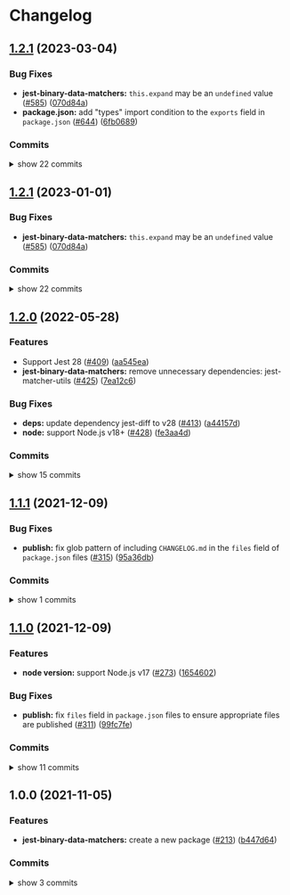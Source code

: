 # Changelog


## [1.2.1](https://www.github.com/sounisi5011/npm-packages/compare/jest-binary-data-matchers-v1.2.0...jest-binary-data-matchers-v1.2.1) (2023-03-04)

### Bug Fixes

* **jest-binary-data-matchers:** `this.expand` may be an `undefined` value ([#585](https://www.github.com/sounisi5011/npm-packages/issues/585)) ([070d84a](https://www.github.com/sounisi5011/npm-packages/commit/070d84a126445103855441cacfc5ea1d0b9a40e9))
* **package.json:** add "types" import condition to the `exports` field in `package.json` ([#644](https://www.github.com/sounisi5011/npm-packages/issues/644)) ([6fb0689](https://www.github.com/sounisi5011/npm-packages/commit/6fb0689f8640957f627df7ffccb155abfd593f16))

### Commits

<details><summary>show 22 commits</summary>

* [`1d26592`](https://www.github.com/sounisi5011/npm-packages/commit/1d265929217127f0dd21f09d5a2a3eb7967c1b13) chore(deps): update test packages ([#564](https://www.github.com/sounisi5011/npm-packages/issues/564))
* [`070d84a`](https://www.github.com/sounisi5011/npm-packages/commit/070d84a126445103855441cacfc5ea1d0b9a40e9) fix(jest-binary-data-matchers): `this.expand` may be an `undefined` value ([#585](https://www.github.com/sounisi5011/npm-packages/issues/585))
* [`72ad589`](https://www.github.com/sounisi5011/npm-packages/commit/72ad589af7b6b03d7b0dd78a389fe2dfb9da1eef) test(@sounisi5011/jest-binary-data-matchers): migrate from `pretty-format` to `jest-serializer-ansi-escapes` ([#573](https://www.github.com/sounisi5011/npm-packages/issues/573))
* [`8d39bdd`](https://www.github.com/sounisi5011/npm-packages/commit/8d39bdd7c8df1d4acf2c9652f7a95c0052246b7b) chore(deps): update dependency @swc/core to v1.2.212 ([#562](https://www.github.com/sounisi5011/npm-packages/issues/562))
* [`9e9b917`](https://www.github.com/sounisi5011/npm-packages/commit/9e9b9170b512a83bbcf9c4de57359319ba72f4c6) chore(deps): update dependency @swc/core to v1.2.211 ([#551](https://www.github.com/sounisi5011/npm-packages/issues/551))
* [`4bfbfb9`](https://www.github.com/sounisi5011/npm-packages/commit/4bfbfb996bb1acefe66aa5a652230c4d49de2efe) chore(deps): update dependency @swc/core to v1.2.208 ([#524](https://www.github.com/sounisi5011/npm-packages/issues/524))
* [`77ee60f`](https://www.github.com/sounisi5011/npm-packages/commit/77ee60fbba23429fcdf3996a8c1b5f11b4fbd54f) chore(deps): update test packages ([#526](https://www.github.com/sounisi5011/npm-packages/issues/526))
* [`6737058`](https://www.github.com/sounisi5011/npm-packages/commit/67370582b97d3a178dbe9185978ccb09c9d6c45e) test(jest): migrate from `ts-jest` to `@swc/jest` ([#518](https://www.github.com/sounisi5011/npm-packages/issues/518))
* [`6e1ca6d`](https://www.github.com/sounisi5011/npm-packages/commit/6e1ca6d71973256a35c35ad3b84868e29c6963c2) chore: fix `scripts/fix-changelog.mjs` ([#514](https://www.github.com/sounisi5011/npm-packages/issues/514))
* [`996e8b8`](https://www.github.com/sounisi5011/npm-packages/commit/996e8b812a5cd95da32f908c94991276e1029017) ci(release): auto-fix `CHANGELOG.md` before release ([#513](https://www.github.com/sounisi5011/npm-packages/issues/513))
* [`344220f`](https://www.github.com/sounisi5011/npm-packages/commit/344220f16633470cb29afa13f6c17f4c19140121) chore(deps): update dependency @types/jest to v28.1.3 ([#506](https://www.github.com/sounisi5011/npm-packages/issues/506))
* [`233dff6`](https://www.github.com/sounisi5011/npm-packages/commit/233dff684d4c37ec9bc97cb3058ac881b21d07da) chore(deps): update dependency typescript to v4.7.4 ([#497](https://www.github.com/sounisi5011/npm-packages/issues/497))
* [`3518682`](https://www.github.com/sounisi5011/npm-packages/commit/3518682d5b74e1dde62023a1b8d809b602b654a1) chore(deps): update test packages ([#489](https://www.github.com/sounisi5011/npm-packages/issues/489))
* [`497045f`](https://www.github.com/sounisi5011/npm-packages/commit/497045ff37e59697922cda9d13a5ab3862bb693a) chore: not using `@sounisi5011/run-if-supported` in workspace ([#490](https://www.github.com/sounisi5011/npm-packages/issues/490))
* [`d5e27f4`](https://www.github.com/sounisi5011/npm-packages/commit/d5e27f4621ab9e0cdec6725652c5e44291fd8449) chore(deps): update dependency @types/node to v12.20.55 ([#479](https://www.github.com/sounisi5011/npm-packages/issues/479))
* [`45a7048`](https://www.github.com/sounisi5011/npm-packages/commit/45a704829c6730597815411315e3cf69a0d55204) chore(deps): update dependency jest to v28.1.1 ([#476](https://www.github.com/sounisi5011/npm-packages/issues/476))
* [`b03e632`](https://www.github.com/sounisi5011/npm-packages/commit/b03e632b45770b1aad542c89a696711836f83960) chore(deps): update dependency pretty-format to v28.1.1 ([#477](https://www.github.com/sounisi5011/npm-packages/issues/477))
* [`36050e7`](https://www.github.com/sounisi5011/npm-packages/commit/36050e75f43a1ae07510b1457e3aca662a0f7959) chore(deps): update dependency @types/jest to v28.1.1 ([#470](https://www.github.com/sounisi5011/npm-packages/issues/470))
* [`8acee49`](https://www.github.com/sounisi5011/npm-packages/commit/8acee49cc87994fc89e70c69a1e3597fa16d32f6) chore(deps): update dependency typescript to v4.7.3 ([#466](https://www.github.com/sounisi5011/npm-packages/issues/466))
* [`8c787fa`](https://www.github.com/sounisi5011/npm-packages/commit/8c787fad5833ed47d4534b1f457d45308aebc1a8) chore(deps): update dependency ts-jest to v28.0.4 ([#458](https://www.github.com/sounisi5011/npm-packages/issues/458))
* [`6e0f615`](https://www.github.com/sounisi5011/npm-packages/commit/6e0f61590b7bd7e76af37e27deb2c60a3bab9a8a) chore(deps): update dependency @types/jest to v28 ([#460](https://www.github.com/sounisi5011/npm-packages/issues/460))
* [`d28396e`](https://www.github.com/sounisi5011/npm-packages/commit/d28396e5ab904f36ff62e34a7a39910e11f3c788) chore(deps): update dependency @types/node to v12.20.54 ([#455](https://www.github.com/sounisi5011/npm-packages/issues/455))

</details>


## [1.2.1](https://github.com/sounisi5011/npm-packages/compare/jest-binary-data-matchers-v1.2.0...jest-binary-data-matchers-v1.2.1) (2023-01-01)

### Bug Fixes

* **jest-binary-data-matchers:** `this.expand` may be an `undefined` value ([#585](https://github.com/sounisi5011/npm-packages/issues/585)) ([070d84a](https://github.com/sounisi5011/npm-packages/commit/070d84a126445103855441cacfc5ea1d0b9a40e9))

### Commits

<details><summary>show 22 commits</summary>

* [`1d26592`](https://github.com/sounisi5011/npm-packages/commit/1d265929217127f0dd21f09d5a2a3eb7967c1b13) chore(deps): update test packages ([#564](https://github.com/sounisi5011/npm-packages/issues/564))
* [`070d84a`](https://github.com/sounisi5011/npm-packages/commit/070d84a126445103855441cacfc5ea1d0b9a40e9) fix(jest-binary-data-matchers): `this.expand` may be an `undefined` value ([#585](https://github.com/sounisi5011/npm-packages/issues/585))
* [`72ad589`](https://github.com/sounisi5011/npm-packages/commit/72ad589af7b6b03d7b0dd78a389fe2dfb9da1eef) test(@sounisi5011/jest-binary-data-matchers): migrate from `pretty-format` to `jest-serializer-ansi-escapes` ([#573](https://github.com/sounisi5011/npm-packages/issues/573))
* [`8d39bdd`](https://github.com/sounisi5011/npm-packages/commit/8d39bdd7c8df1d4acf2c9652f7a95c0052246b7b) chore(deps): update dependency @swc/core to v1.2.212 ([#562](https://github.com/sounisi5011/npm-packages/issues/562))
* [`9e9b917`](https://github.com/sounisi5011/npm-packages/commit/9e9b9170b512a83bbcf9c4de57359319ba72f4c6) chore(deps): update dependency @swc/core to v1.2.211 ([#551](https://github.com/sounisi5011/npm-packages/issues/551))
* [`4bfbfb9`](https://github.com/sounisi5011/npm-packages/commit/4bfbfb996bb1acefe66aa5a652230c4d49de2efe) chore(deps): update dependency @swc/core to v1.2.208 ([#524](https://github.com/sounisi5011/npm-packages/issues/524))
* [`77ee60f`](https://github.com/sounisi5011/npm-packages/commit/77ee60fbba23429fcdf3996a8c1b5f11b4fbd54f) chore(deps): update test packages ([#526](https://github.com/sounisi5011/npm-packages/issues/526))
* [`6737058`](https://github.com/sounisi5011/npm-packages/commit/67370582b97d3a178dbe9185978ccb09c9d6c45e) test(jest): migrate from `ts-jest` to `@swc/jest` ([#518](https://github.com/sounisi5011/npm-packages/issues/518))
* [`6e1ca6d`](https://github.com/sounisi5011/npm-packages/commit/6e1ca6d71973256a35c35ad3b84868e29c6963c2) chore: fix `scripts/fix-changelog.mjs` ([#514](https://github.com/sounisi5011/npm-packages/issues/514))
* [`996e8b8`](https://github.com/sounisi5011/npm-packages/commit/996e8b812a5cd95da32f908c94991276e1029017) ci(release): auto-fix `CHANGELOG.md` before release ([#513](https://github.com/sounisi5011/npm-packages/issues/513))
* [`344220f`](https://github.com/sounisi5011/npm-packages/commit/344220f16633470cb29afa13f6c17f4c19140121) chore(deps): update dependency @types/jest to v28.1.3 ([#506](https://github.com/sounisi5011/npm-packages/issues/506))
* [`233dff6`](https://github.com/sounisi5011/npm-packages/commit/233dff684d4c37ec9bc97cb3058ac881b21d07da) chore(deps): update dependency typescript to v4.7.4 ([#497](https://github.com/sounisi5011/npm-packages/issues/497))
* [`3518682`](https://github.com/sounisi5011/npm-packages/commit/3518682d5b74e1dde62023a1b8d809b602b654a1) chore(deps): update test packages ([#489](https://github.com/sounisi5011/npm-packages/issues/489))
* [`497045f`](https://github.com/sounisi5011/npm-packages/commit/497045ff37e59697922cda9d13a5ab3862bb693a) chore: not using `@sounisi5011/run-if-supported` in workspace ([#490](https://github.com/sounisi5011/npm-packages/issues/490))
* [`d5e27f4`](https://github.com/sounisi5011/npm-packages/commit/d5e27f4621ab9e0cdec6725652c5e44291fd8449) chore(deps): update dependency @types/node to v12.20.55 ([#479](https://github.com/sounisi5011/npm-packages/issues/479))
* [`45a7048`](https://github.com/sounisi5011/npm-packages/commit/45a704829c6730597815411315e3cf69a0d55204) chore(deps): update dependency jest to v28.1.1 ([#476](https://github.com/sounisi5011/npm-packages/issues/476))
* [`b03e632`](https://github.com/sounisi5011/npm-packages/commit/b03e632b45770b1aad542c89a696711836f83960) chore(deps): update dependency pretty-format to v28.1.1 ([#477](https://github.com/sounisi5011/npm-packages/issues/477))
* [`36050e7`](https://github.com/sounisi5011/npm-packages/commit/36050e75f43a1ae07510b1457e3aca662a0f7959) chore(deps): update dependency @types/jest to v28.1.1 ([#470](https://github.com/sounisi5011/npm-packages/issues/470))
* [`8acee49`](https://github.com/sounisi5011/npm-packages/commit/8acee49cc87994fc89e70c69a1e3597fa16d32f6) chore(deps): update dependency typescript to v4.7.3 ([#466](https://github.com/sounisi5011/npm-packages/issues/466))
* [`8c787fa`](https://github.com/sounisi5011/npm-packages/commit/8c787fad5833ed47d4534b1f457d45308aebc1a8) chore(deps): update dependency ts-jest to v28.0.4 ([#458](https://github.com/sounisi5011/npm-packages/issues/458))
* [`6e0f615`](https://github.com/sounisi5011/npm-packages/commit/6e0f61590b7bd7e76af37e27deb2c60a3bab9a8a) chore(deps): update dependency @types/jest to v28 ([#460](https://github.com/sounisi5011/npm-packages/issues/460))
* [`d28396e`](https://github.com/sounisi5011/npm-packages/commit/d28396e5ab904f36ff62e34a7a39910e11f3c788) chore(deps): update dependency @types/node to v12.20.54 ([#455](https://github.com/sounisi5011/npm-packages/issues/455))

</details>


## [1.2.0](https://www.github.com/sounisi5011/npm-packages/compare/jest-binary-data-matchers-v1.1.1...jest-binary-data-matchers-v1.2.0) (2022-05-28)

### Features

* Support Jest 28 ([#409](https://github.com/sounisi5011/npm-packages/pull/409)) ([aa545ea](https://github.com/sounisi5011/npm-packages/commit/aa545ea26f333c5fd2cbb0ad87a0bd4843754011))
* **jest-binary-data-matchers:** remove unnecessary dependencies: jest-matcher-utils ([#425](https://www.github.com/sounisi5011/npm-packages/issues/425)) ([7ea12c6](https://www.github.com/sounisi5011/npm-packages/commit/7ea12c6163527a3ea1da0d7a2c84a9dfa84d1a55))

### Bug Fixes

* **deps:** update dependency jest-diff to v28 ([#413](https://www.github.com/sounisi5011/npm-packages/issues/413)) ([a44157d](https://www.github.com/sounisi5011/npm-packages/commit/a44157dbf67238e88d83cb7c934b158875d3e6dd))
* **node:** support Node.js v18+ ([#428](https://www.github.com/sounisi5011/npm-packages/issues/428)) ([fe3aa4d](https://www.github.com/sounisi5011/npm-packages/commit/fe3aa4dc2b3830a3be20f979c79100298f4a8dc1))

### Commits

<details><summary>show 15 commits</summary>

* [`fe3aa4d`](https://www.github.com/sounisi5011/npm-packages/commit/fe3aa4dc2b3830a3be20f979c79100298f4a8dc1) fix(node): support Node.js v18+ ([#428](https://www.github.com/sounisi5011/npm-packages/issues/428))
* [`7ea12c6`](https://www.github.com/sounisi5011/npm-packages/commit/7ea12c6163527a3ea1da0d7a2c84a9dfa84d1a55) feat(jest-binary-data-matchers): remove unnecessary dependencies: jest-matcher-utils ([#425](https://www.github.com/sounisi5011/npm-packages/issues/425))
* [`a44157d`](https://www.github.com/sounisi5011/npm-packages/commit/a44157dbf67238e88d83cb7c934b158875d3e6dd) fix(deps): update dependency jest-diff to v28 ([#413](https://www.github.com/sounisi5011/npm-packages/issues/413))
* [`952e37e`](https://www.github.com/sounisi5011/npm-packages/commit/952e37e5916af7844355f7a89ff8d3c1036fab35) chore(deps): update dependency pretty-format to v28 ([#403](https://www.github.com/sounisi5011/npm-packages/issues/403))
* [`aa545ea`](https://www.github.com/sounisi5011/npm-packages/commit/aa545ea26f333c5fd2cbb0ad87a0bd4843754011) chore(deps): update test packages to v28 (major) ([#409](https://www.github.com/sounisi5011/npm-packages/issues/409))
* [`810a671`](https://www.github.com/sounisi5011/npm-packages/commit/810a67174b1b4b1a5da2b494a7b5672af8304aaa) chore(repo): support `exports` field in `package.json` ([#405](https://www.github.com/sounisi5011/npm-packages/issues/405))
* [`fdf42d3`](https://www.github.com/sounisi5011/npm-packages/commit/fdf42d3f512f5ed3cb24ee7c5056f96eeafbd014) chore(deps): update dependency pretty-format to v27.5.1 ([#390](https://www.github.com/sounisi5011/npm-packages/issues/390))
* [`36f404d`](https://www.github.com/sounisi5011/npm-packages/commit/36f404d3cbc95a5f185b9bd950d3cd9bec43b4f1) chore(deps): update dependency typescript to v4.7.2 ([#394](https://www.github.com/sounisi5011/npm-packages/issues/394))
* [`2ac9051`](https://www.github.com/sounisi5011/npm-packages/commit/2ac90519a513eee5aa0512dc23c85d5d1d74c5e2) chore(deps): update dependency @types/node to v12.20.52 ([#376](https://www.github.com/sounisi5011/npm-packages/issues/376))
* [`70d79ca`](https://www.github.com/sounisi5011/npm-packages/commit/70d79ca740e38b1881099f65c29bdc1bc7e87c14) chore(deps): update test packages ([#375](https://www.github.com/sounisi5011/npm-packages/issues/375))
* [`c521bce`](https://www.github.com/sounisi5011/npm-packages/commit/c521bce9c1fe1d63e4e7d40a25fe82667bc53090) chore(deps): update dependency pretty-format to v27.4.6 ([#347](https://www.github.com/sounisi5011/npm-packages/issues/347))
* [`8877bcc`](https://www.github.com/sounisi5011/npm-packages/commit/8877bcc0b8f753e7a9eea770cd40f571a2614efa) chore(deps): update test packages ([#345](https://www.github.com/sounisi5011/npm-packages/issues/345))
* [`052d18e`](https://www.github.com/sounisi5011/npm-packages/commit/052d18e536dd21ee7105d4e3e96edd026591d7c8) chore(deps): update dependency @types/node to v12.20.41 ([#339](https://www.github.com/sounisi5011/npm-packages/issues/339))
* [`fae5414`](https://www.github.com/sounisi5011/npm-packages/commit/fae541487534c51fa7b8487ba89029355a8e0e06) chore(deps): update test packages ([#326](https://www.github.com/sounisi5011/npm-packages/issues/326))
* [`a3864e0`](https://www.github.com/sounisi5011/npm-packages/commit/a3864e00b975f1e7a33bc4e3f125b2686bb6f81e) chore(deps): update dependency typescript to v4.5.4 ([#324](https://www.github.com/sounisi5011/npm-packages/issues/324))

</details>


## [1.1.1](https://www.github.com/sounisi5011/npm-packages/compare/jest-binary-data-matchers-v1.1.0...jest-binary-data-matchers-v1.1.1) (2021-12-09)

### Bug Fixes

* **publish:** fix glob pattern of including `CHANGELOG.md` in the `files` field of `package.json` files ([#315](https://www.github.com/sounisi5011/npm-packages/issues/315)) ([95a36db](https://www.github.com/sounisi5011/npm-packages/commit/95a36db45185784b37cdbf3843746b3e808d67b3))

### Commits

<details><summary>show 1 commits</summary>

* [`95a36db`](https://www.github.com/sounisi5011/npm-packages/commit/95a36db45185784b37cdbf3843746b3e808d67b3) fix(publish): fix glob pattern of including `CHANGELOG.md` in the `files` field of `package.json` files ([#315](https://www.github.com/sounisi5011/npm-packages/issues/315))

</details>


## [1.1.0](https://www.github.com/sounisi5011/npm-packages/compare/jest-binary-data-matchers-v1.0.0...jest-binary-data-matchers-v1.1.0) (2021-12-09)

### Features

* **node version:** support Node.js v17 ([#273](https://www.github.com/sounisi5011/npm-packages/issues/273)) ([1654602](https://www.github.com/sounisi5011/npm-packages/commit/1654602f39c434a9a72bb996a3dfd3d454c13e2f))

### Bug Fixes

* **publish:** fix `files` field in `package.json` files to ensure appropriate files are published ([#311](https://www.github.com/sounisi5011/npm-packages/issues/311)) ([99fc7fe](https://www.github.com/sounisi5011/npm-packages/commit/99fc7fe66eb180b7aeeaa10b60951b3767cbae3c))

### Commits

<details><summary>show 11 commits</summary>

* [`99fc7fe`](https://www.github.com/sounisi5011/npm-packages/commit/99fc7fe66eb180b7aeeaa10b60951b3767cbae3c) fix(publish): fix `files` field in `package.json` files to ensure appropriate files are published ([#311](https://www.github.com/sounisi5011/npm-packages/issues/311))
* [`b84232b`](https://www.github.com/sounisi5011/npm-packages/commit/b84232b2183bc425ed7815ebd6f556b3f3c4e41d) chore(deps): update dependency ts-jest to v27.1.1 ([#307](https://www.github.com/sounisi5011/npm-packages/issues/307))
* [`82d8639`](https://www.github.com/sounisi5011/npm-packages/commit/82d8639c18fbd0c0a1d072ebf80bd802aa729933) chore(deps): update dependency ts-jest to v27.1.0 ([#302](https://www.github.com/sounisi5011/npm-packages/issues/302))
* [`2b6090c`](https://www.github.com/sounisi5011/npm-packages/commit/2b6090c91e9f4675bd9869dae0f3bcac9e4eb487) chore(deps): update dependency jest to v27.4.3 ([#284](https://www.github.com/sounisi5011/npm-packages/issues/284))
* [`a626463`](https://www.github.com/sounisi5011/npm-packages/commit/a626463f61932f4737dce84145159ff678c7993f) chore(deps): update dependency pretty-format to v27.4.2 ([#286](https://www.github.com/sounisi5011/npm-packages/issues/286))
* [`1654602`](https://www.github.com/sounisi5011/npm-packages/commit/1654602f39c434a9a72bb996a3dfd3d454c13e2f) feat(node version): support Node.js v17 ([#273](https://www.github.com/sounisi5011/npm-packages/issues/273))
* [`bd56af3`](https://www.github.com/sounisi5011/npm-packages/commit/bd56af30d33a7aaeffd904c4101518da819f7ef8) chore(deps): update dependency typescript to v4.5.2 ([#267](https://www.github.com/sounisi5011/npm-packages/issues/267))
* [`13c58d0`](https://www.github.com/sounisi5011/npm-packages/commit/13c58d0cfc891160e679890edb894c252ffdfbc9) chore(deps): update dependency @types/jest to v27.0.3 ([#269](https://www.github.com/sounisi5011/npm-packages/issues/269))
* [`ea8d348`](https://www.github.com/sounisi5011/npm-packages/commit/ea8d3481af6860a876f83dc86a90c8c105514365) chore(deps): update dependency @types/node to v12.20.37 ([#258](https://www.github.com/sounisi5011/npm-packages/issues/258))
* [`47f38d1`](https://www.github.com/sounisi5011/npm-packages/commit/47f38d10c2f3b8b6254413bb9a282aef51b62b2b) chore(tsconfig): introduce `@tsconfig/node12` ([#255](https://www.github.com/sounisi5011/npm-packages/issues/255))
* [`3c39ed0`](https://www.github.com/sounisi5011/npm-packages/commit/3c39ed071988a52c4fdc8a960d997b96614d0bad) chore(deps): pin dependency @types/node to v12.20.36 ([#254](https://www.github.com/sounisi5011/npm-packages/issues/254))

</details>


## 1.0.0 (2021-11-05)

### Features

* **jest-binary-data-matchers:** create a new package ([#213](https://www.github.com/sounisi5011/npm-packages/issues/213)) ([b447d64](https://www.github.com/sounisi5011/npm-packages/commit/b447d6455ca26b2b49ea9c1548f56153fec43b19))

### Commits

<details><summary>show 3 commits</summary>

* [`3d30444`](https://github.com/sounisi5011/npm-packages/commit/3d30444c7e8ee0b592fd3e52f73bfd2e83410313) chore(deps): update dependency typescript to v4.4.4 ([#234](https://github.com/sounisi5011/npm-packages/issues/234))
* [`1eb7fd1`](https://github.com/sounisi5011/npm-packages/commit/1eb7fd187dbcfaff2040233e23d5a5dfccfc65eb) chore(deps): update eslint packages (major) ([#237](https://github.com/sounisi5011/npm-packages/issues/237))
* [`b447d64`](https://github.com/sounisi5011/npm-packages/commit/b447d6455ca26b2b49ea9c1548f56153fec43b19) feat(jest-binary-data-matchers): create a new package ([#213](https://github.com/sounisi5011/npm-packages/issues/213))

</details>